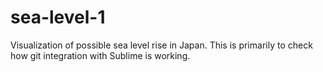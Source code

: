 # sea-level-1
Visualization of possible sea level rise in Japan.
This is primarily to check how git integration with Sublime is working. 

